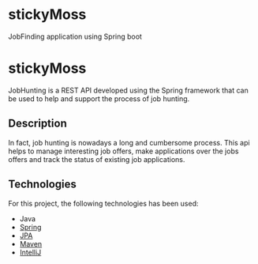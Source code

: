 # stickyMoss
JobFinding application using Spring boot

# stickyMoss
JobHunting is a REST API developed using the Spring framework that can be used to help and support the process of job hunting.

## Description
In fact, job hunting is nowadays a long and cumbersome process. This api helps to manage interesting job offers, make applications over the jobs offers and track the status of existing job applications.

## Technologies
For this project, the following technologies has been used:
- Java
- [Spring](https://projects.spring.io/spring-framework/)
- [JPA](http://www.oracle.com/technetwork/java/javaee/tech/persistence-jsp-140049.html)
- [Maven](https://maven.apache.org/)
- [IntelliJ](https://www.jetbrains.com/idea/)
